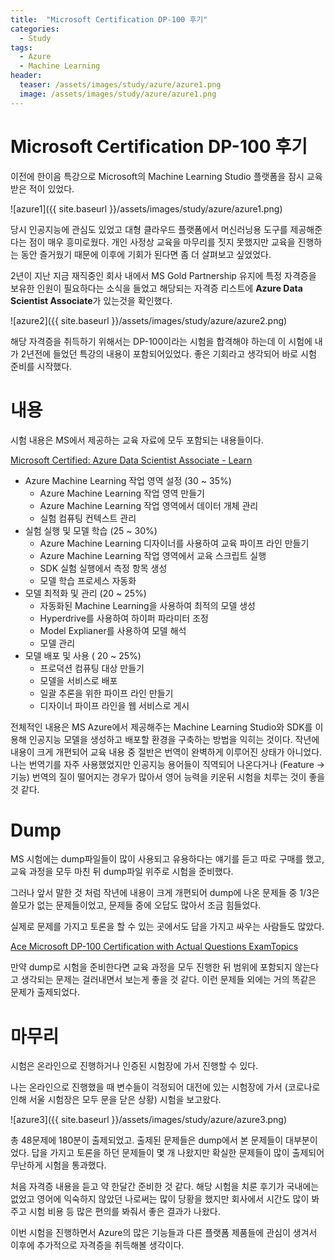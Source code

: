 ```yaml
---
title:  "Microsoft Certification DP-100 후기"
categories:
  - Study
tags:
  - Azure
  - Machine Learning
header:
  teaser: /assets/images/study/azure/azure1.png
  image: /assets/images/study/azure/azure1.png
---  
```

# Microsoft Certification DP-100 후기

이전에 한이음 특강으로 Microsoft의 Machine Learning Studio 플랫폼을 잠시 교육받은 적이 있었다.   

![azure1]({{ site.baseurl }}/assets/images/study/azure/azure1.png)  
  


당시 인공지능에 관심도 있었고 대형 클라우드 플랫폼에서 머신러닝용 도구를 제공해준다는 점이 매우 흥미로웠다. 개인 사정상 교육을 마무리를 짓지 못했지만 교육을 진행하는 동안 즐거웠기 때문에 이후에 기회가 된다면 좀 더 살펴보고 싶었었다.

2년이 지난 지금 재직중인 회사 내에서 MS Gold Partnership 유지에 특정 자격증을 보유한 인원이 필요하다는 소식을 들었고 해당되는 자격증 리스트에 **Azure Data Scientist Associate**가 있는것을 확인했다. 

![azure2]({{ site.baseurl }}/assets/images/study/azure/azure2.png)  

해당 자격증을 취득하기 위해서는 DP-100이라는 시험을 합격해야 하는데 이 시험에 내가 2년전에 들었던 특강의 내용이 포함되어있었다.  좋은 기회라고 생각되어 바로 시험 준비를 시작했다.  

# 내용

시험 내용은 MS에서 제공하는 교육 자료에 모두 포함되는 내용들이다. 

[Microsoft Certified: Azure Data Scientist Associate - Learn](https://docs.microsoft.com/ko-kr/learn/certifications/azure-data-scientist/?wt.mc_id=learningredirect_certs-web-wwl&tab=tab-learning-paths)  

- Azure Machine Learning 작업 영역 설정 (30 ~ 35%)
    - Azure Machine Learning 작업 영역 만들기
    - Azure Machine Learning 작업 영역에서 데이터 개체 관리
    - 실험 컴퓨팅 컨텍스트 관리
- 실험 실행 및 모델 학습 (25 ~ 30%)
    - Azure Machine Learning 디자이너를 사용하여 교육 파이프 라인 만들기
    - Azure Machine Learning 작업 영역에서 교육 스크립트 실행
    - SDK 실험 실행에서 측정 항목 생성
    - 모델 학습 프로세스 자동화
- 모델 최적화 및 관리 (20 ~ 25%)
    - 자동화된 Machine Learning을 사용하여 최적의 모델 생성
    - Hyperdrive를 사용하여 하이퍼 파라미터 조정
    - Model Explianer를 사용하여 모델 해석
    - 모델 관리
- 모델 배포 및 사용 ( 20 ~ 25%)
    - 프로덕션 컴퓨팅 대상 만들기
    - 모델을 서비스로 배포
    - 일괄 추론을 위한 파이프 라인 만들기
    - 디자이너 파이프 라인을 웹 서비스로 게시

전체적인 내용은 MS Azure에서 제공해주는 Machine Learning Studio와 SDK를 이용해 인공지능 모델을 생성하고 배포할 환경을 구축하는 방법을 익히는 것이다.  작년에 내용이 크게 개편되어 교육 내용 중 절반은 번역이 완벽하게 이루어진 상태가 아니었다. 나는 번역기를 자주 사용했었지만 인공지능 용어들이 직역되어 나온다거나 (Feature → 기능) 번역의 질이 떨어지는 경우가 많아서 영어 능력을 키운뒤 시험을 치루는 것이 좋을 것 같다.

# Dump

MS 시험에는 dump파일들이 많이 사용되고 유용하다는 얘기를 듣고 따로 구매를 했고, 교육 과정을 모두 마친 뒤 dump파일 위주로 시험을 준비했다. 

그러나 앞서 말한 것 처럼 작년에 내용이 크게 개편되어 dump에 나온 문제들 중 1/3은 쓸모가 없는 문제들이었고, 문제들 중에 오답도 많아서 조금 힘들었다.

실제로 문제를 가지고 토론을 할 수 있는 곳에서도 답을 가지고 싸우는 사람들도 많았다.

[Ace Microsoft DP-100 Certification with Actual Questions ExamTopics](https://www.examtopics.com/exams/microsoft/dp-100/)

만약 dump로 시험을 준비한다면 교육 과정을 모두 진행한 뒤 범위에 포함되지 않는다고 생각되는 문제는 걸러내면서 보는게 좋을 것 같다. 이런 문제들 외에는 거의 똑같은 문제가 출제되었다.

# 마무리

시험은 온라인으로 진행하거나 인증된 시험장에 가서 진행할 수 있다.  

나는 온라인으로 진행했을 때 변수들이 걱정되어 대전에 있는 시험장에 가서 (코로나로 인해 서울 시험장은 모두 문을 닫은 상황) 시험을 보고왔다.  

![azure3]({{ site.baseurl }}/assets/images/study/azure/azure3.png)  

총 48문제에 180분이 출제되었고. 출제된 문제들은 dump에서 본 문제들이 대부분이었다. 답을 가지고 토론을 하던 문제들이 몇 개 나왔지만 확실한 문제들이 많이 출제되어 무난하게 시험을 통과했다.  

처음 자격증 내용을 듣고 약 한달간 준비한 것 같다. 해당 시험을 치룬 후기가 국내에는 없었고 영어에 익숙하지 않았던 나로써는 많이 당황을 했지만 회사에서 시간도 많이 봐주고 시험 비용 등 많은 편의를 봐줘서 좋은 결과가 나왔다.  

이번 시험을 진행하면서 Azure의 많은 기능들과 다른 플랫폼 제품들에 관심이 생겨서 이후에 추가적으로 자격증을 취득해볼 생각이다.
